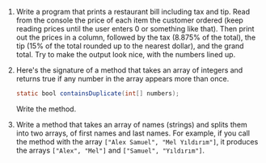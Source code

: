 1. Write a program that prints a restaurant bill including tax and tip.  Read from the console the price of each item the customer ordered (keep reading prices until the user enters 0 or something like that).  Then print out the prices in a column, followed by the tax (8.875% of the total), the tip (15% of the total rounded up to the nearest dollar), and the grand total.  Try to make the output look nice, with the numbers lined up.

1. Here's the signature of a method that takes an array of integers and returns true if any number in the array appears more than once.
   ```java
   static bool containsDuplicate(int[] numbers);
   ```
   Write the method.

1. Write a method that takes an array of names (strings) and splits them into two arrays, of first names and last names.  For example, if you call the method with the array `["Alex Samuel", "Mel Yıldırım"]`, it produces the arrays `["Alex", "Mel"]` and `["Samuel", "Yıldırım"]`.
